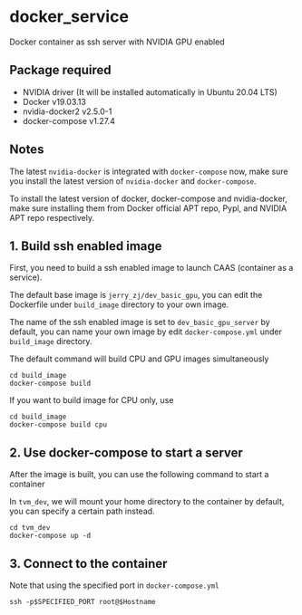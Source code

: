# docker_service

Docker container as ssh server with NVIDIA GPU enabled

## Package required

* NVIDIA driver (It will be installed automatically in Ubuntu 20.04 LTS)
* Docker v19.03.13
* nvidia-docker2 v2.5.0-1
* docker-compose v1.27.4

## Notes

The latest ``nvidia-docker`` is integrated with ``docker-compose`` now, make sure you install the latest version of ``nvidia-docker`` and ``docker-compose``.

To install the latest version of docker, docker-compose and nvidia-docker, make sure installing them from Docker official APT repo, Pypl, and NVIDIA APT repo respectively.

## 1. Build ssh enabled image

First, you need to build a ssh enabled image to launch CAAS (container as a service).

The default base image is ``jerry_zj/dev_basic_gpu``, you can edit the Dockerfile under 
``build_image`` directory to your own image.

The name of the ssh enabled image is set to ``dev_basic_gpu_server`` by default, you can name your own image by edit ``docker-compose.yml`` under ``build_image`` directory.

The default command will build CPU and GPU images simultaneously

```shell
cd build_image
docker-compose build
```

If you want to build image for CPU only, use

```shell
cd build_image
docker-compose build cpu
```

## 2. Use docker-compose to start a server

After the image is built, you can use the following command to start a container

In ``tvm_dev``, we will mount your home directory to the container by default, you can specify a certain path instead.

```shell
cd tvm_dev
docker-compose up -d
```

## 3. Connect to the container

Note that using the specified port in ``docker-compose.yml``

```shell
ssh -p$SPECIFIED_PORT root@$Hostname
```
